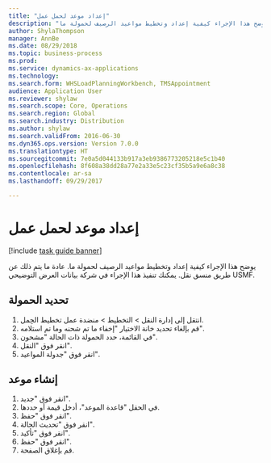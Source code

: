 ```yaml
--- 
title: "إعداد موعد لحمل عمل"
description: "يوضح هذا الإجراء كيفية إعداد وتخطيط مواعيد الرصيف‬ لحمولة ما."
author: ShylaThompson
manager: AnnBe
ms.date: 08/29/2018
ms.topic: business-process
ms.prod: 
ms.service: dynamics-ax-applications
ms.technology: 
ms.search.form: WHSLoadPlanningWorkbench, TMSAppointment
audience: Application User
ms.reviewer: shylaw
ms.search.scope: Core, Operations
ms.search.region: Global
ms.search.industry: Distribution
ms.author: shylaw
ms.search.validFrom: 2016-06-30
ms.dyn365.ops.version: Version 7.0.0
ms.translationtype: HT
ms.sourcegitcommit: 7e0a5d044133b917a3eb9386773205218e5c1b40
ms.openlocfilehash: 8f608a38dd28a77e2a33e5c23cf35b5a9e6a8c38
ms.contentlocale: ar-sa
ms.lasthandoff: 09/29/2017

---
```

# <a name="set-up-an-appointment-for-a-load"></a>إعداد موعد لحمل عمل

[!include [task guide banner](../../includes/task-guide-banner.md)]

يوضح هذا الإجراء كيفية إعداد وتخطيط مواعيد الرصيف‬ لحمولة ما. عادة ما يتم ذلك عن طريق منسق نقل. يمكنك تنفيذ هذا الإجراء في شركة بيانات العرض التوضيحي USMF.


## <a name="select-the-load"></a>تحديد الحمولة
1. انتقل إلى إدارة النقل > التخطيط > منضدة عمل تخطيط الحِمل‬.
2. قم بإلغاء تحديد خانة الاختيار "إخفاء ما تم شحنه‬ وما تم استلامه‬".
3. في القائمة، حدد الحمولة ذات الحالة "مشحون".
4. انقر فوق "النقل".
5. انقر فوق "جدولة المواعيد".

## <a name="create-an-appointment"></a>إنشاء موعد
1. انقر فوق "جديد".
2. في الحقل "قاعدة الموعد"، أدخل قيمة أو حددها.
3. انقر فوق "حفظ".
4. انقر فوق "تحديث الحالة".
5. انقر فوق "تأكيد".
6. انقر فوق "حفظ".
7. قم بإغلاق الصفحة.


